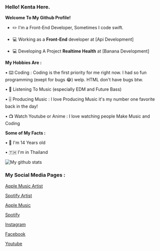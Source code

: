 ### **Hello! Kenta Here.**

**Welcome To My Github Profile!**
  
  - ✏️ I'm a Front-End Developer, Sometimes I code swift.
  
  - 💻 Working as a **Front-End** developer at [Api Development]
  
  - 💻 Developing A Project **Realtime Health** at [Banana Development]

**My Hobbies Are :**
   
   • ⌨️ Coding : Coding is the first priority for me right now. I had so fun programming (exept for bugs 😂) welp. HTML don't have bugs btw.
   
   • 🎵 Listening To Music (especially EDM and Future Bass)
   
   • 🎚 Producing Music : I love Producing Music it's my number one favorite back in the day!
  
   • 📺 Watch Youtube or Anime : I love watching people Make Music and Coding
  
**Some of My Facts :**

   • 🙊 I'm 14 Years old
   
   • 🇹🇭 I'm in Thailand

   ![My github stats](https://github-readme-stats.vercel.app/api?username=kentakoong&show_icons=true)

### **My Social Media Pages :**

   [Apple Music Artist](https://music.apple.com/th/artist/kentakoongmusic/1453679230)
   
   [Spotify Artist](https://open.spotify.com/artist/2gboSsr87dJNPzRukWbikO)
   
   [Apple Music](https://music.apple.com/profile/kentakoongmusic)
   
   [Spotify](https://open.spotify.com/user/p29djf3vdm1imjb0npl765dyo)
   
   [Instagram](https://www.instagram.com/kentakoong.dev/)
   
   [Facebook](https://www.facebook.com/wongkraiwich/)
   
   [Youtube](https://www.youtube.com/channel/UCCpHN10EC5kvVvqLiqNZT-g?)

